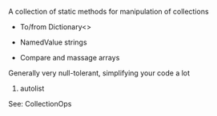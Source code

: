 <properties date="2016-05-11"
SortOrder="42"
/>

A collection of static methods for manipulation of collections

* To/from Dictionary&lt;&gt;

* NamedValue strings

* Compare and massage arrays

Generally very null-tolerant, simplifying your code a lot

 

1. autolist

 

See: CollectionOps
